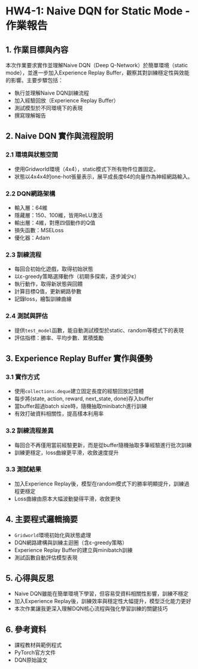 # HW4-1: Naive DQN for Static Mode - 作業報告

## 1. 作業目標與內容
本次作業要求實作並理解Naive DQN（Deep Q-Network）於簡單環境（static mode），並進一步加入Experience Replay Buffer，觀察其對訓練穩定性與效能的影響。主要步驟包括：
- 執行並理解Naive DQN訓練流程
- 加入經驗回放（Experience Replay Buffer）
- 測試模型於不同環境下的表現
- 撰寫理解報告

## 2. Naive DQN 實作與流程說明

### 2.1 環境與狀態空間
- 使用Gridworld環境（4x4），static模式下所有物件位置固定。
- 狀態以4x4x4的one-hot張量表示，展平成長度64的向量作為神經網路輸入。

### 2.2 DQN網路架構
- 輸入層：64維
- 隱藏層：150、100維，皆用ReLU激活
- 輸出層：4維，對應四個動作的Q值
- 損失函數：MSELoss
- 優化器：Adam

### 2.3 訓練流程
- 每回合初始化遊戲，取得初始狀態
- 以ε-greedy策略選擇動作（初期多探索，逐步減少ε）
- 執行動作，取得新狀態與回饋
- 計算目標Q值，更新網路參數
- 記錄loss，繪製訓練曲線

### 2.4 測試與評估
- 提供`test_model`函數，能自動測試模型於static、random等模式下的表現
- 評估指標：勝率、平均步數、累積獎勵

## 3. Experience Replay Buffer 實作與優勢

### 3.1 實作方式
- 使用`collections.deque`建立固定長度的經驗回放記憶體
- 每步將(state, action, reward, next_state, done)存入buffer
- 當buffer超過batch size時，隨機抽取minibatch進行訓練
- 有效打破資料相關性，提高樣本利用率

### 3.2 訓練流程差異
- 每回合不再僅用當前經驗更新，而是從buffer隨機抽取多筆經驗進行批次訓練
- 訓練更穩定，loss曲線更平滑，收斂速度提升

### 3.3 測試結果
- 加入Experience Replay後，模型在random模式下的勝率明顯提升，訓練過程更穩定
- Loss曲線由原本大幅波動變得平滑，收斂更快

## 4. 主要程式邏輯摘要
- `Gridworld`環境初始化與狀態處理
- DQN網路建構與訓練主迴圈（含ε-greedy策略）
- Experience Replay Buffer的建立與minibatch訓練
- 測試函數自動評估模型表現

## 5. 心得與反思
- Naive DQN雖能在簡單環境下學習，但容易受資料相關性影響，訓練不穩定
- 加入Experience Replay後，訓練效率與穩定性大幅提升，模型泛化能力更好
- 本次作業讓我更深入理解DQN核心流程與強化學習訓練的關鍵技巧

## 6. 參考資料
- 課程教材與範例程式
- PyTorch官方文件
- DQN原始論文
